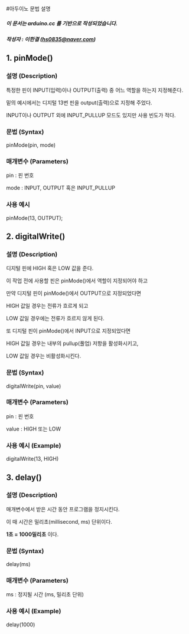 #아두이노 문법 설명

##### 이 문서는 arduino.cc 를 기반으로 작성되었습니다.

##### 작성자 : 이한결 (hs0835@naver.com)

## 1. pinMode()

### 설명 (Description)

특정한 핀이 INPUT(입력)이나 OUTPUT(출력) 중 어느 역할을 하는지 지정해준다.

밑의 예시에서는 디지털 13번 핀을 output(출력)으로 지정해 주었다.

INPUT이나 OUTPUT 외에 INPUT_PULLUP 모드도 있지만 사용 빈도가 적다.

### 문법 (Syntax)

pinMode(pin, mode)

### 매개변수 (Parameters)

pin : 핀 번호

mode : INPUT, OUTPUT 혹은 INPUT_PULLUP

### 사용 예시

pinMode(13, OUTPUT);

## 2. digitalWrite()

### 설명 (Description)

디지털 핀에 HIGH 혹은 LOW 값을 준다.

이 작업 전에 사용할 핀은 pinMode()에서 역할이 지정되어야 하고

만약 디지털 핀이 pinMode()에서 OUTPUT으로 지정되었다면

HIGH 값일 경우는 전류가 흐르게 되고

LOW 값일 경우에는 전류가 흐르지 않게 된다.

또 디지털 핀이 pinMode()에서 INPUT으로 지정되었다면

HIGH 값일 경우는 내부의 pullup(풀업) 저항을 활성화시키고,

LOW 값일 경우는 비활성화시킨다.

### 문법 (Syntax)

digitalWrite(pin, value)

### 매개변수 (Parameters)

pin : 핀 번호

value : HIGH 또는 LOW

### 사용 예시 (Example)

digitalWrite(13, HIGH)


## 3. delay()

### 설명 (Description)

매개변수에서 받은 시간 동안 프로그램을 정지시킨다.

이 때 시간은 밀리초(millisecond, ms) 단위이다.

 __1초 = 1000밀리초__ 이다.
 
### 문법 (Syntax)

delay(ms)

### 매개변수 (Parameters)

ms : 정지될 시간 (ms, 밀리초 단위)

### 사용 예시 (Example)

delay(1000)